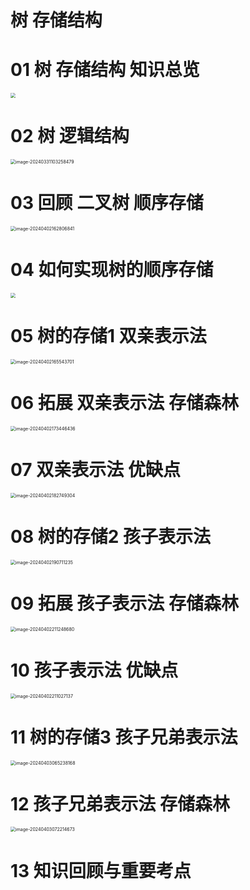 # 树 存储结构



# 01 树 存储结构 知识总览

<img src="https://cvp.oss-cn-shanghai.aliyuncs.com/picgo/202403310947412.png" style="zoom:50%;" />

# 02 树 逻辑结构

<img src="https://cvp.oss-cn-shanghai.aliyuncs.com/picgo/202403311032692.png" alt="image-20240331103258479" style="zoom:50%;" />



# 03 回顾 二叉树 顺序存储

<img src="https://cvp.oss-cn-shanghai.aliyuncs.com/picgo/202404021628951.png" alt="image-20240402162806841" style="zoom:50%;" />



# 04 如何实现树的顺序存储

<img src="https://cvp.oss-cn-shanghai.aliyuncs.com/picgo/202404021700122.png" style="zoom:50%;" />



# 05 树的存储1 双亲表示法

<img src="https://cvp.oss-cn-shanghai.aliyuncs.com/picgo/202404021655806.png" alt="image-20240402165543701" style="zoom:50%;" />

# 06 拓展 双亲表示法 存储森林

<img src="https://cvp.oss-cn-shanghai.aliyuncs.com/picgo/202404021734623.png" alt="image-20240402173446436" style="zoom:50%;" />



# 07 双亲表示法 优缺点

<img src="https://cvp.oss-cn-shanghai.aliyuncs.com/picgo/202404021827480.png" alt="image-20240402182749304" style="zoom:50%;" />



# 08 树的存储2 孩子表示法

<img src="https://cvp.oss-cn-shanghai.aliyuncs.com/picgo/202404021907491.png" alt="image-20240402190711235" style="zoom:50%;" />



# 09 拓展 孩子表示法 存储森林

<img src="https://cvp.oss-cn-shanghai.aliyuncs.com/picgo/202404022112863.png" alt="image-20240402211248680" style="zoom:50%;" />

# 10 孩子表示法 优缺点

<img src="https://cvp.oss-cn-shanghai.aliyuncs.com/picgo/202404022110491.png" alt="image-20240402211027137" style="zoom:50%;" />

# 11 树的存储3 孩子兄弟表示法

<img src="https://cvp.oss-cn-shanghai.aliyuncs.com/picgo/202404030652375.png" alt="image-20240403065238168" style="zoom:50%;" />



# 12 孩子兄弟表示法 存储森林

<img src="https://cvp.oss-cn-shanghai.aliyuncs.com/picgo/202404030722767.png" alt="image-20240403072214673" style="zoom:50%;" />



# 13 知识回顾与重要考点

